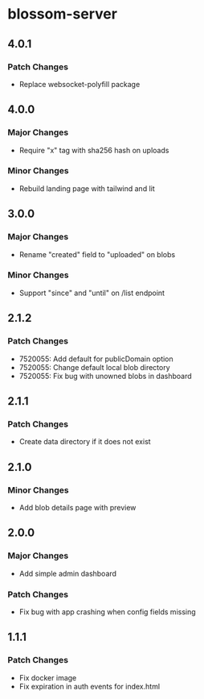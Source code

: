 # blossom-server

## 4.0.1

### Patch Changes

- Replace websocket-polyfill package

## 4.0.0

### Major Changes

- Require "x" tag with sha256 hash on uploads

### Minor Changes

- Rebuild landing page with tailwind and lit

## 3.0.0

### Major Changes

- Rename "created" field to "uploaded" on blobs

### Minor Changes

- Support "since" and "until" on /list endpoint

## 2.1.2

### Patch Changes

- 7520055: Add default for publicDomain option
- 7520055: Change default local blob directory
- 7520055: Fix bug with unowned blobs in dashboard

## 2.1.1

### Patch Changes

- Create data directory if it does not exist

## 2.1.0

### Minor Changes

- Add blob details page with preview

## 2.0.0

### Major Changes

- Add simple admin dashboard

### Patch Changes

- Fix bug with app crashing when config fields missing

## 1.1.1

### Patch Changes

- Fix docker image
- Fix expiration in auth events for index.html
